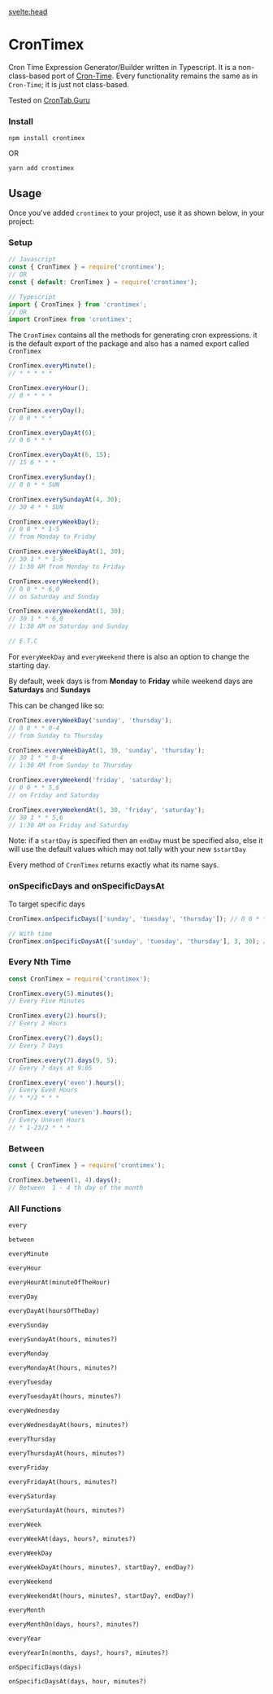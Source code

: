 <svelte:head>

<title>CronTimex Home & Docs</title>
<meta property="og:type" content="crontimex home" />
<meta property="og:title" content="CronTimex home" />
</svelte:head>

# CronTimex

Cron Time Expression Generator/Builder written in Typescript. It is a non-class-based port of [Cron-Time](https://github.com/trapcodeio/cron-time). Every functionality remains the same as in `Cron-Time`; it is just not class-based.

Tested on [CronTab.Guru](https://crontab.guru)

### Install

```console
npm install crontimex
```

OR

```console
yarn add crontimex
```

## Usage

Once you've added `crontimex` to your project, use it as shown below, in your project:

### Setup

```javascript
// Javascript
const { CronTimex } = require('crontimex');
// OR
const { default: CronTimex } = require('crontimex');

// Typescript
import { CronTimex } from 'crontimex';
// OR
import CronTimex from 'crontimex';
```

The `CronTimex` contains all the methods for generating cron expressions.
it is the default export of the package and also has a named export called `CronTimex`

```javascript
CronTimex.everyMinute();
// * * * * *

CronTimex.everyHour();
// 0 * * * *

CronTimex.everyDay();
// 0 0 * * *

CronTimex.everyDayAt(6);
// 0 6 * * *

CronTimex.everyDayAt(6, 15);
// 15 6 * * *

CronTimex.everySunday();
// 0 0 * * SUN

CronTimex.everySundayAt(4, 30);
// 30 4 * * SUN

CronTimex.everyWeekDay();
// 0 0 * * 1-5
// from Monday to Friday

CronTimex.everyWeekDayAt(1, 30);
// 30 1 * * 1-5
// 1:30 AM from Monday to Friday

CronTimex.everyWeekend();
// 0 0 * * 6,0
// on Saturday and Sunday

CronTimex.everyWeekendAt(1, 30);
// 30 1 * * 6,0
// 1:30 AM on Saturday and Sunday

// E.T.C
```

For `everyWeekDay` and `everyWeekend` there is also an option to change the starting day.

By default, week days is from **Monday** to **Friday** while weekend days are **Saturdays** and **Sundays**

This can be changed like so:

```javascript
CronTimex.everyWeekDay('sunday', 'thursday');
// 0 0 * * 0-4
// from Sunday to Thursday

CronTimex.everyWeekDayAt(1, 30, 'sunday', 'thursday');
// 30 1 * * 0-4
// 1:30 AM from Sunday to Thursday

CronTimex.everyWeekend('friday', 'saturday');
// 0 0 * * 5,6
// on Friday and Saturday

CronTimex.everyWeekendAt(1, 30, 'friday', 'saturday');
// 30 1 * * 5,6
// 1:30 AM on Friday and Saturday
```

Note: if a `startDay` is specified then an `endDay` must be specified also, else it will use the default values which
may not tally with your new `$startDay`

Every method of `CronTimex` returns exactly what its name says.

### onSpecificDays and onSpecificDaysAt

To target specific days

```javascript
CronTimex.onSpecificDays(['sunday', 'tuesday', 'thursday']); // 0 0 * * 0,2,4

// With time
CronTimex.onSpecificDaysAt(['sunday', 'tuesday', 'thursday'], 3, 30); // 0 0 * * 0,2,4
```

### Every Nth Time

```javascript
const CronTimex = require('crontimex');

CronTimex.every(5).minutes();
// Every Five Minutes

CronTimex.every(2).hours();
// Every 2 Hours

CronTimex.every(7).days();
// Every 7 Days

CronTimex.every(7).days(9, 5);
// Every 7 days at 9:05

CronTimex.every('even').hours();
// Every Even Hours
// * */2 * * *

CronTimex.every('uneven').hours();
// Every Uneven Hours
// * 1-23/2 * * *
```

### Between

```javascript
const { CronTimex } = require('crontimex');

CronTimex.between(1, 4).days();
// Between  1 - 4 th day of the month
```

### All Functions

`every`

`between`

`everyMinute`

`everyHour`

`everyHourAt(minuteOfTheHour)`

`everyDay`

`everyDayAt(hoursOfTheDay)`

`everySunday`

`everySundayAt(hours, minutes?)`

`everyMonday`

`everyMondayAt(hours, minutes?)`

`everyTuesday`

`everyTuesdayAt(hours, minutes?)`

`everyWednesday`

`everyWednesdayAt(hours, minutes?)`

`everyThursday`

`everyThursdayAt(hours, minutes?)`

`everyFriday`

`everyFridayAt(hours, minutes?)`

`everySaturday`

`everySaturdayAt(hours, minutes?)`

`everyWeek`

`everyWeekAt(days, hours?, minutes?)`

`everyWeekDay`

`everyWeekDayAt(hours, minutes?, startDay?, endDay?)`

`everyWeekend`

`everyWeekendAt(hours, minutes?, startDay?, endDay?)`

`everyMonth`

`everyMonthOn(days, hours?, minutes?)`

`everyYear`

`everyYearIn(months, days?, hours?, minutes?)`

`onSpecificDays(days)`

`onSpecificDaysAt(days, hour, minutes?)`
